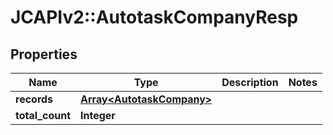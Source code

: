 # JCAPIv2::AutotaskCompanyResp

## Properties
Name | Type | Description | Notes
------------ | ------------- | ------------- | -------------
**records** | [**Array&lt;AutotaskCompany&gt;**](AutotaskCompany.md) |  | 
**total_count** | **Integer** |  | 

